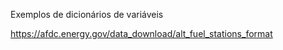 Exemplos de dicionários de variáveis

https://afdc.energy.gov/data_download/alt_fuel_stations_format
